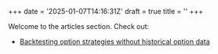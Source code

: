 +++
date = '2025-01-07T14:16:31Z'
draft = true
title = ''
+++

Welcome to the articles section. Check out:
- [Backtesting option strategies without historical option data](/articles/article1/)